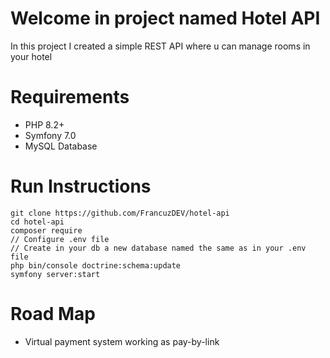 # Welcome in project named Hotel API
In this project I created a simple REST API where u can manage rooms in your hotel

# Requirements
- PHP 8.2+
- Symfony 7.0
- MySQL Database

# Run Instructions
```
git clone https://github.com/FrancuzDEV/hotel-api
cd hotel-api
composer require
// Configure .env file
// Create in your db a new database named the same as in your .env file
php bin/console doctrine:schema:update
symfony server:start
```

# Road Map
- Virtual payment system working as pay-by-link